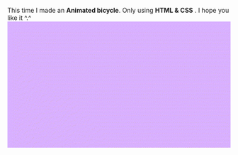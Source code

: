 This time I made an **Animated bicycle**. Only using **HTML & CSS**
.
I hope you like it ^.^
![alt text](https://github.com/whq611/UIX_design/blob/main/1-%20Animated%20bicycle%20(v1)/Preview.gif "Animated bicycle preview")

